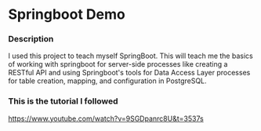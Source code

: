 # Springboot Demo
### Description
I used this project to teach myself SpringBoot.
This will teach me the basics of working with springboot for
server-side processes like creating a RESTful API and 
using Springboot's tools for Data Access Layer processes
for table creation, mapping, and configuration in PostgreSQL.

### This is the tutorial I followed
https://www.youtube.com/watch?v=9SGDpanrc8U&t=3537s